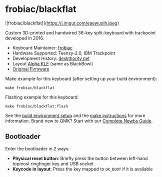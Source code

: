 # frobiac/blackflat

![frobiac/blackflat]((https://i.imgur.com/eaewuolh.jpeg)

Custom 3D-printed and handwired 36-key split-keyboard with trackpoint developed in 2016.

* Keyboard Maintainer: [frobiac](https://github.com/frobiac)
* Hardware Supported: Teensy-2.0, IBM Trackpoint
* Development History: [deskthority.net](https://deskthority.net/viewtopic.php?p=339638#p339638)
* Layout [Alpha KLE](http://www.keyboard-layout-editor.com/#/gists/6a6ec84d59fc346effbe894af159eabd) (same as BlackBowl)
* [Original Firmware](https://github.com/frobiac/adnw)

Make example for this keyboard (after setting up your build environment):

    make frobiac/blackflat

Flashing example for this keyboard:

    make frobiac/blackflat:flash

See the [build environment setup](https://docs.qmk.fm/#/getting_started_build_tools) and the [make instructions](https://docs.qmk.fm/#/getting_started_make_guide) for more information. Brand new to QMK? Start with our [Complete Newbs Guide](https://docs.qmk.fm/#/newbs).

## Bootloader

Enter the bootloader in 2 ways:

* **Physical reset button**: Briefly press the button between left-hand topmost ringfinger key and USB socket
* **Keycode in layout**: Press the key mapped to `QK_BOOT` if it is available



